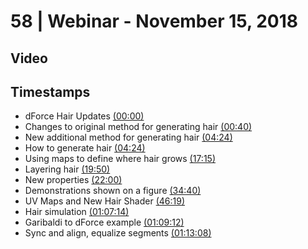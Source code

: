 # 58 | Webinar - November 15, 2018
## Video
<div class="responsive-container"><div id="player"></div></div>
<script>
      var tag = document.createElement('script');
      tag.src = "https://www.youtube.com/iframe_api";
      var firstScriptTag = document.getElementsByTagName('script')[0];
      firstScriptTag.parentNode.insertBefore(tag, firstScriptTag);
      var player;
      function onYouTubeIframeAPIReady() {
        player = new YT.Player('player', {
          videoId: 'QIowPPd3gJc',
        });
      }
    
    function setCurrentTime(slideNum) {
    var object = [0, 40, 264, 264, 1035, 1190, 1320, 2080, 2779, 4034, 4152, 4388]
    player.seekTo(object[slideNum]);
  }
</script>
    
## Timestamps
* dForce Hair Updates <a href="javascript:void(0);" onclick="setCurrentTime(0)">(00:00)</a>
* Changes to original method for generating hair <a href="javascript:void(0);" onclick="setCurrentTime(1)">(00:40)</a>
* New additional method for generating hair <a href="javascript:void(0);" onclick="setCurrentTime(2)">(04:24)</a>
* How to generate hair <a href="javascript:void(0);" onclick="setCurrentTime(3)">(04:24)</a>
* Using maps to define where hair grows <a href="javascript:void(0);" onclick="setCurrentTime(4)">(17:15)</a>
* Layering hair <a href="javascript:void(0);" onclick="setCurrentTime(5)">(19:50)</a>
* New properties <a href="javascript:void(0);" onclick="setCurrentTime(6)">(22:00)</a>
* Demonstrations shown on a figure <a href="javascript:void(0);" onclick="setCurrentTime(7)">(34:40)</a>
* UV Maps and New Hair Shader <a href="javascript:void(0);" onclick="setCurrentTime(8)">(46:19)</a>
* Hair simulation <a href="javascript:void(0);" onclick="setCurrentTime(9)">(01:07:14)</a>
* Garibaldi to dForce example <a href="javascript:void(0);" onclick="setCurrentTime(10)">(01:09:12)</a>
* Sync and align, equalize segments <a href="javascript:void(0);" onclick="setCurrentTime(11)">(01:13:08)</a>
